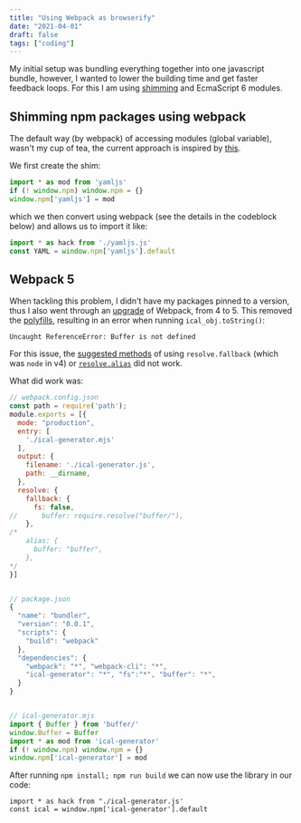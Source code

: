 ```yaml
---
title: "Using Webpack as browserify"
date: "2021-04-01"
draft: false
tags: ["coding"]
---
```


My initial setup was bundling everything together into one javascript bundle,
however,
I wanted to lower the building time and get faster feedback loops.
For this I am using
[shimming](https://webpack.js.org/guides/shimming/)
and EcmaScript 6 modules.

## Shimming npm packages using webpack

The default way (by webpack) of accessing modules (global variable),
wasn't my cup of tea,
the current approach is inspired by
[this](https://stackoverflow.com/questions/49562978/how-to-use-npm-modules-in-browser-is-possible-to-use-them-even-in-local-pc).

We first create the shim:
```javascript
import * as mod from 'yamljs'
if (! window.npm) window.npm = {}
window.npm['yamljs'] = mod
```
which we then convert using webpack (see the details in the codeblock below)
and allows us to import it like:
```javascript
import * as hack from './yamljs.js'
const YAML = window.npm['yamljs'].default
```

## Webpack 5

When tackling this problem, I didn't have my packages pinned to a version,
thus I also went through an
[upgrade](https://github.com/isaacs/core-util-is/issues/27)
of Webpack, from 4 to 5.
This removed the
[polyfills](https://github.com/webpack/changelog-v5/blob/master/README.md#automatic-nodejs-polyfills-removed),
resulting in an error when running `ical_obj.toString()`:
```
Uncaught ReferenceError: Buffer is not defined
```

For this issue, the
[suggested methods](https://stackoverflow.com/questions/65894521/webpack-5-node-polyfill-instructions-dont-work)
of using `resolve.fallback` (which was `node` in v4) or
[`resolve.alias`](https://sanchit3b.medium.com/how-to-polyfill-node-core-modules-in-webpack-5-905c1f5504a0)
did not work.

What did work was:
```javascript
// webpack.config.json
const path = require('path');
module.exports = [{
  mode: "production",
  entry: [
    './ical-generator.mjs'
  ],
  output: {
    filename: './ical-generator.js',
    path: __dirname,
  },
  resolve: {
    fallback: {
      fs: false,
//      buffer: require.resolve("buffer/"),
    },
/*
    alias: {
      buffer: "buffer",
    },
*/
}]


// package.json
{
  "name": "bundler",
  "version": "0.0.1",
  "scripts": {
    "build": "webpack"
  },
  "dependencies": {
    "webpack": "*", "webpack-cli": "*",
    "ical-generator": "*", "fs":"*", "buffer": "*",
  }
}


// ical-generator.mjs
import { Buffer } from 'buffer/'
window.Buffer = Buffer
import * as mod from 'ical-generator'
if (! window.npm) window.npm = {}
window.npm['ical-generator'] = mod
```

After running `npm install; npm run build` we can now use the library in our code:
```
import * as hack from "./ical-generator.js'
const ical = window.npm['ical-generator'].default
```

